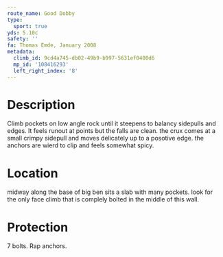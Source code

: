 ```yaml
---
route_name: Good Dobby
type:
  sport: true
yds: 5.10c
safety: ''
fa: Thomas Emde, January 2008
metadata:
  climb_id: 9cd4a745-db02-49b9-b997-5631ef0400d6
  mp_id: '108416293'
  left_right_index: '8'
---
```

# Description
Climb pockets on low angle rock until it steepens to balancy sidepulls and edges. It feels runout at points but the falls are clean. the crux comes at a small crimpy sidepull and moves delicately up to a posotive edge. the anchors are wierd to clip and feels somewhat spicy.

# Location
midway along the base of big ben sits a slab with many pockets. look for the only face climb that is complely bolted in the middle of this wall.

# Protection
7 bolts. Rap anchors.
